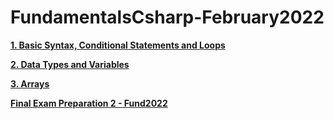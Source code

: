# FundamentalsCsharp-February2022
[**1. Basic Syntax, Conditional Statements and Loops**](https://github.com/YordanPashev/FundamentalsCSharp-2022/tree/main/BasicSyntax)

[**2. Data Types and Variables**](https://github.com/YordanPashev/FundamentalsCSharp-2022/tree/main/DataTypesAndVariables)

[**3. Arrays**](https://github.com/YordanPashev/FundamentalsCSharp-Jan2022/tree/main/Arrays/Arrays-Lab)

[**Final Exam Preparation 2 - Fund2022**](https://github.com/YordanPashev/FundamentalsCSharp-2022/tree/main/FinalExamPrep)

